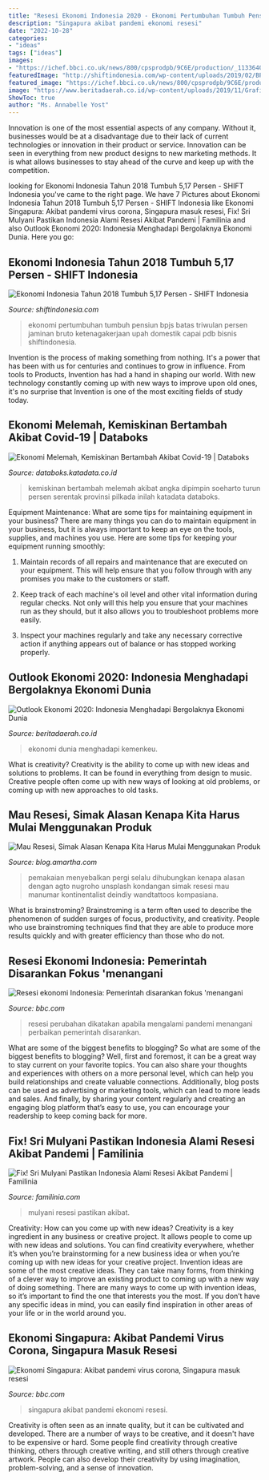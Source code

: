 ```yaml
---
title: "Resesi Ekonomi Indonesia 2020 - Ekonomi Pertumbuhan Tumbuh Pensiun Bpjs Batas Triwulan Persen Jaminan Bruto Ketenagakerjaan Upah Domestik Capai Pdb Bisnis Shiftindonesia"
description: "Singapura akibat pandemi ekonomi resesi"
date: "2022-10-28"
categories:
- "ideas"
tags: ["ideas"]
images:
- "https://ichef.bbci.co.uk/news/800/cpsprodpb/9C6E/production/_113364004_afp-tv062442588.jpg"
featuredImage: "http://shiftindonesia.com/wp-content/uploads/2019/02/BPS-2.jpg"
featured_image: "https://ichef.bbci.co.uk/news/800/cpsprodpb/9C6E/production/_113364004_afp-tv062442588.jpg"
image: "https://www.beritadaerah.co.id/wp-content/uploads/2019/11/Grafik-1.jpg"
ShowToc: true
author: "Ms. Annabelle Yost"
---
```



Innovation is one of the most essential aspects of any company. Without it, businesses would be at a disadvantage due to their lack of current technologies or innovation in their product or service. Innovation can be seen in everything from new product designs to new marketing methods. It is what allows businesses to stay ahead of the curve and keep up with the competition.

	

		
looking for Ekonomi Indonesia Tahun 2018 Tumbuh 5,17 Persen - SHIFT Indonesia you've came to the right page. We have 7 Pictures about Ekonomi Indonesia Tahun 2018 Tumbuh 5,17 Persen - SHIFT Indonesia like Ekonomi Singapura: Akibat pandemi virus corona, Singapura masuk resesi, Fix! Sri Mulyani Pastikan Indonesia Alami Resesi Akibat Pandemi | Familinia and also Outlook Ekonomi 2020: Indonesia Menghadapi Bergolaknya Ekonomi Dunia. Here you go:
		
    
## Ekonomi Indonesia Tahun 2018 Tumbuh 5,17 Persen - SHIFT Indonesia

<img loading=lazy src="http://shiftindonesia.com/wp-content/uploads/2019/02/BPS-2.jpg" onerror="this.onerror=null;this.src='https://tse1.mm.bing.net/th?id=OIP.QUgi_nykNjXAomDvCB4EpQAAAA&amp;pid=15.1';" alt="Ekonomi Indonesia Tahun 2018 Tumbuh 5,17 Persen - SHIFT Indonesia">

_Source: shiftindonesia.com_

>ekonomi pertumbuhan tumbuh pensiun bpjs batas triwulan persen jaminan bruto ketenagakerjaan upah domestik capai pdb bisnis shiftindonesia. 

	

Invention is the process of making something from nothing. It's a power that has been with us for centuries and continues to grow in influence. From tools to Products, Invention has had a hand in shaping our world. With new technology constantly coming up with new ways to improve upon old ones, it's no surprise that Invention is one of the most exciting fields of study today.

    
## Ekonomi Melemah, Kemiskinan Bertambah Akibat Covid-19 | Databoks

<img loading=lazy src="https://cdn1.katadata.co.id/media/chart_thumbnail/115239-ekonomi-melemah-kemiskinan-bertambah-akibat-covid-19.png?updated=1592845200" onerror="this.onerror=null;this.src='https://tse4.mm.bing.net/th?id=OIP.JWed_-LFFwK-H4qGIXRSmgHaEK&amp;pid=15.1';" alt="Ekonomi Melemah, Kemiskinan Bertambah Akibat Covid-19 | Databoks">

_Source: databoks.katadata.co.id_

>kemiskinan bertambah melemah akibat angka dipimpin soeharto turun persen serentak provinsi pilkada inilah katadata databoks. 

	

Equipment Maintenance: What are some tips for maintaining equipment in your business?
There are many things you can do to maintain equipment in your business, but it is always important to keep an eye on the tools, supplies, and machines you use. Here are some tips for keeping your equipment running smoothly:
1. Maintain records of all repairs and maintenance that are executed on your equipment. This will help ensure that you follow through with any promises you make to the customers or staff.

2. Keep track of each machine's oil level and other vital information during regular checks. Not only will this help you ensure that your machines run as they should, but it also allows you to troubleshoot problems more easily.

3. Inspect your machines regularly and take any necessary corrective action if anything appears out of balance or has stopped working properly.

    
## Outlook Ekonomi 2020: Indonesia Menghadapi Bergolaknya Ekonomi Dunia

<img loading=lazy src="https://www.beritadaerah.co.id/wp-content/uploads/2019/11/Grafik-1.jpg" onerror="this.onerror=null;this.src='https://tse4.mm.bing.net/th?id=OIP.oRUT8Z2mMMArJr6aGb9sHwHaD3&amp;pid=15.1';" alt="Outlook Ekonomi 2020: Indonesia Menghadapi Bergolaknya Ekonomi Dunia">

_Source: beritadaerah.co.id_

>ekonomi dunia menghadapi kemenkeu. 

	

What is creativity?
Creativity is the ability to come up with new ideas and solutions to problems. It can be found in everything from design to music. Creative people often come up with new ways of looking at old problems, or coming up with new approaches to old tasks.

    
## Mau Resesi, Simak Alasan Kenapa Kita Harus Mulai Menggunakan Produk

<img loading=lazy src="https://blog.amartha.com/wp-content/uploads/2020/07/agto-nugroho-T-cIpXdef6Y-unsplash.jpg" onerror="this.onerror=null;this.src='https://tse1.mm.bing.net/th?id=OIP.MHYmZPfHE5N3HFV_I7ufsAHaFj&amp;pid=15.1';" alt="Mau Resesi, Simak Alasan Kenapa Kita Harus Mulai Menggunakan Produk">

_Source: blog.amartha.com_

>pemakaian menyebalkan pergi selalu dihubungkan kenapa alasan dengan agto nugroho unsplash kondangan simak resesi mau manumar kontinentalist deindiy wandtattoos kompasiana. 

	

What is brainstroming?
Brainstroming is a term often used to describe the phenomenon of sudden surges of focus, productivity, and creativity. People who use brainstroming techniques find that they are able to produce more results quickly and with greater efficiency than those who do not.

    
## Resesi Ekonomi Indonesia: Pemerintah Disarankan Fokus &#039;menangani

<img loading=lazy src="https://ichef.bbci.co.uk/news/800/cpsprodpb/1776F/production/_114111169_antarafoto-model-desain-uang-kemerdekaan-250820-jhw-2.jpg" onerror="this.onerror=null;this.src='https://tse1.mm.bing.net/th?id=OIP.lv1HTiGxGmZcGrGQU0iOHQHaEK&amp;pid=15.1';" alt="Resesi ekonomi Indonesia: Pemerintah disarankan fokus &#039;menangani">

_Source: bbc.com_

>resesi perubahan dikatakan apabila mengalami pandemi menangani perbaikan pemerintah disarankan. 

	

What are some of the biggest benefits to blogging?
So what are some of the biggest benefits to blogging? Well, first and foremost, it can be a great way to stay current on your favorite topics. You can also share your thoughts and experiences with others on a more personal level, which can help you build relationships and create valuable connections. Additionally, blog posts can be used as advertising or marketing tools, which can lead to more leads and sales. And finally, by sharing your content regularly and creating an engaging blog platform that’s easy to use, you can encourage your readership to keep coming back for more.

    
## Fix! Sri Mulyani Pastikan Indonesia Alami Resesi Akibat Pandemi | Familinia

<img loading=lazy src="https://familinia.com/wp-content/uploads/2020/09/Sri-Mulyani-Wikipedia.jpg" onerror="this.onerror=null;this.src='https://tse1.mm.bing.net/th?id=OIP.OSzZH_RC2KlhjggJQAIr3QHaFr&amp;pid=15.1';" alt="Fix! Sri Mulyani Pastikan Indonesia Alami Resesi Akibat Pandemi | Familinia">

_Source: familinia.com_

>mulyani resesi pastikan akibat. 

	

Creativity: How can you come up with new ideas?
Creativity is a key ingredient in any business or creative project. It allows people to come up with new ideas and solutions. You can find creativity everywhere, whether it’s when you’re brainstorming for a new business idea or when you’re coming up with new ideas for your creative project.
Invention ideas are some of the most creative ideas. They can take many forms, from thinking of a clever way to improve an existing product to coming up with a new way of doing something. There are many ways to come up with invention ideas, so it’s important to find the one that interests you the most. If you don’t have any specific ideas in mind, you can easily find inspiration in other areas of your life or in the world around you.

    
## Ekonomi Singapura: Akibat Pandemi Virus Corona, Singapura Masuk Resesi

<img loading=lazy src="https://ichef.bbci.co.uk/news/800/cpsprodpb/9C6E/production/_113364004_afp-tv062442588.jpg" onerror="this.onerror=null;this.src='https://tse4.mm.bing.net/th?id=OIP.RoLFRRbika6GWvFL7zKc2QHaEK&amp;pid=15.1';" alt="Ekonomi Singapura: Akibat pandemi virus corona, Singapura masuk resesi">

_Source: bbc.com_

>singapura akibat pandemi ekonomi resesi. 

	

Creativity is often seen as an innate quality, but it can be cultivated and developed. There are a number of ways to be creative, and it doesn't have to be expensive or hard. Some people find creativity through creative thinking, others through creative writing, and still others through creative artwork. People can also develop their creativity by using imagination, problem-solving, and a sense of innovation.

